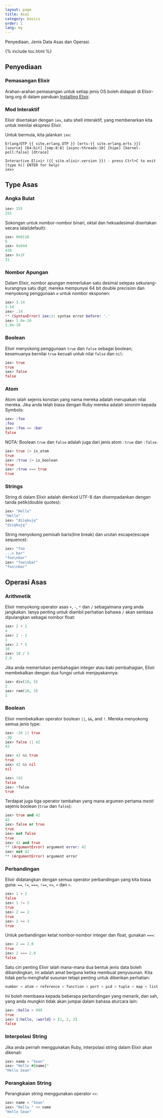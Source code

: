 ```yaml
---
layout: page
title: Asas
category: basics
order: 1
lang: my
---
```


Penyediaan, Jenis Data Asas dan Operasi.

{% include toc.html %}

## Penyediaan

### Pemasangan Elixir

Arahan-arahan pemasangan untuk setiap jenis OS boleh didapati di Elixir-lang.org di dalam panduan [Installing Elixir](http://elixir-lang.org/install.html).

### Mod Interaktif

Elixir disertakan dengan `iex`, satu shell interaktif, yang membenarkan kita untuk menilai ekspresi Elixir.

Untuk bermula, kita jalankan `iex`:

	Erlang/OTP {{ site.erlang.OTP }} [erts-{{ site.erlang.erts }}] [source] [64-bit] [smp:8:8] [async-threads:10] [hipe] [kernel-poll:false] [dtrace]

	Interactive Elixir ({{ site.elixir.version }}) - press Ctrl+C to exit (type h() ENTER for help)
	iex>

## Type Asas

### Angka Bulat

```elixir
iex> 255
255
```

Sokongan untuk nombor-nombor binari, oktal dan heksadesimal disertakan secara lalai(default):

```elixir
iex> 0b0110
6
iex> 0o644
420
iex> 0x1F
31
```

### Nombor Apungan

Dalam Elixir, nombor apungan memerlukan satu desimal selepas sekurang-kurangnya satu digit; mereka mempunyai 64 bit double precision dan menyokong penggunaan `e` untuk nombor eksponen:

```elixir
iex> 3.14
3.14
iex> .14
** (SyntaxError) iex:2: syntax error before: '.'
iex> 1.0e-10
1.0e-10
```


### Boolean

Elixir menyokong penggunaan `true` dan `false` sebagai boolean; kesemuanya bernilai `true` kecuali untuk nilai `false` dan `nil`:

```elixir
iex> true
true
iex> false
false
```

### Atom

Atom ialah sejenis konstan yang nama mereka adalah merupakan nilai mereka.  Jika anda telah biasa dengan Ruby mereka adalah sinonim kepada Symbols:

```elixir
iex> :foo
:foo
iex> :foo == :bar
false
```

NOTA: Boolean `true` dan `false` adalah juga dari jenis atom `:true` dan `:false`.

```elixir
iex> true |> is_atom
true
iex> :true |> is_boolean
true
iex> :true === true
true
```

### Strings

String di dalam Elixir adalah dienkod UTF-8 dan disempadankan dengan tanda petik(double quotes):

```elixir
iex> "Hello"
"Hello"
iex> "dziękuję"
"dziękuję"
```

String menyokong pemisah baris(line break) dan urutan escape(escape sequence):

```elixir
iex> "foo
...> bar"
"foo\nbar"
iex> "foo\nbar"
"foo\nbar"
```

## Operasi Asas

### Arithmetik

Elixir menyokong operator asas `+`, `-`, `*` dan `/` sebagaimana yang anda jangkakan.  Ianya penting untuk diambil perhatian bahawa `/` akan sentiasa dipulangkan sebagai nombor float:

```elixir
iex> 2 + 2
4
iex> 2 - 1
1
iex> 2 * 5
10
iex> 10 / 5
2.0
```

Jika anda memerlukan pembahagian integer atau baki pembahagian, Elixir membekalkan dengan dua fungsi untuk menjayakannya:

```elixir
iex> div(10, 5)
2
iex> rem(10, 3)
1
```

### Boolean

Elixir membekalkan operator boolean `||`, `&&`, and `!`.  Mereka menyokong semua jenis type:

```elixir
iex> -20 || true
-20
iex> false || 42
42

iex> 42 && true
true
iex> 42 && nil
nil

iex> !42
false
iex> !false
true
```

Terdapat juga tiga operator tambahan yang mana argumen pertama _mesti_ sejenis boolean (`true` dan `false`):

```elixir
iex> true and 42
42
iex> false or true
true
iex> not false
true
iex> 42 and true
** (ArgumentError) argument error: 42
iex> not 42
** (ArgumentError) argument error
```

### Perbandingan

Elixir didatangkan dengan semua operator perbandingan yang kita biasa guna: `==`, `!=`, `===`, `!==`, `<=`, `<` dan `>`.

```elixir
iex> 1 > 2
false
iex> 1 != 2
true
iex> 2 == 2
true
iex> 2 <= 3
true
```

Untuk perbandingan ketat nombor-nombor integer dan float, gunakan `===`:

```elixir
iex> 2 == 2.0
true
iex> 2 === 2.0
false
```

Satu ciri penting Elixir ialah mana-mana dua bentuk jenis data boleh dibandingkan, ini adalah amat berguna ketika membuat penyusunan.  Kita tidak perlu menghafal susunan tetapi penting untuk diberikan perhatian:

```elixir
number < atom < reference < function < port < pid < tuple < map < list < bitstring
```

Ini boleh membawa kepada beberapa perbandingan yang menarik, dan sah, yang anda mungkin tidak akan jumpai dalam bahasa aturcara lain: 

```elixir
iex> :hello > 999
true
iex> {:hello, :world} > [1, 2, 3]
false
```

### Interpolasi String

Jika anda pernah menggunakan Ruby, interpolasi string dalam Elixir akan dikenali:

```elixir
iex> name = "Sean"
iex> "Hello #{name}"
"Hello Sean"
```

### Perangkaian String

Perangkaian string menggunakan operator `<>`:

```elixir
iex> name = "Sean"
iex> "Hello " <> name
"Hello Sean"
```
